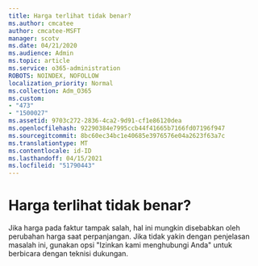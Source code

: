 ```yaml
---
title: Harga terlihat tidak benar?
ms.author: cmcatee
author: cmcatee-MSFT
manager: scotv
ms.date: 04/21/2020
ms.audience: Admin
ms.topic: article
ms.service: o365-administration
ROBOTS: NOINDEX, NOFOLLOW
localization_priority: Normal
ms.collection: Adm_O365
ms.custom:
- "473"
- "1500027"
ms.assetid: 9703c272-2836-4ca2-9d91-cf1e86120dea
ms.openlocfilehash: 92290384e7995ccb44f41665b7166fd07196f947
ms.sourcegitcommit: 8bc60ec34bc1e40685e3976576e04a2623f63a7c
ms.translationtype: MT
ms.contentlocale: id-ID
ms.lasthandoff: 04/15/2021
ms.locfileid: "51790443"
---
```

# <a name="price-doesnt-look-correct"></a>Harga terlihat tidak benar?

Jika harga pada faktur tampak salah, hal ini mungkin disebabkan oleh perubahan harga saat perpanjangan. Jika tidak yakin dengan penjelasan masalah ini, gunakan opsi "Izinkan kami menghubungi Anda" untuk berbicara dengan teknisi dukungan.